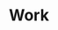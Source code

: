 ---
layout: blocks-layout
title: Work
permalink: /work/

seo-description: SVNCRWNS has a portfolio of work that includes client work and in-house projects.  Our company started with the founders working as artists to fund their creative projects.  The team began consulting with other creatives and small business owners to assist with solving problems through a creative and marketing lens, to ultimately fund their special projects such as documentaries, short films and exhibitions.

seo-keywords: production company, svncrwns, e-commerce, women-owned businesses, photography, consulting, business operations, videography, pop-up installation, pop-up shop, exhibitions, films, documentaries, special projects, black women artists, black women in business

page_sections:
- template: page-header
  block: page-header
  page-title: Our Work
  panels:
  - panel-title: Client Work
    panel-description: Our strategic aim is to work with our clients to create better approaches to connecting with their consumer market. We manage + create e-commerce + digital platforms; we create content by photo + film; and we produce branded activations.  We work with organizations to identify opportunities of growth + efficiency in their operations.
  - panel-title: In-House Projects
    panel-description: Our in-house work looks like short films, feature films, fashion lookbooks and visuals, working with music artists, developing events + partnerships, creating original content and platforms to share new perspectives.
- template: portfolio-grid
  block: portfolio-grid
- template: read-more
  block: read-more
  image: /dist/images/read-more-work.jpg
  prev-link: /
  prev-title: go home
  next-link: /journal/
  next-title: read journal
  position: 42%
---